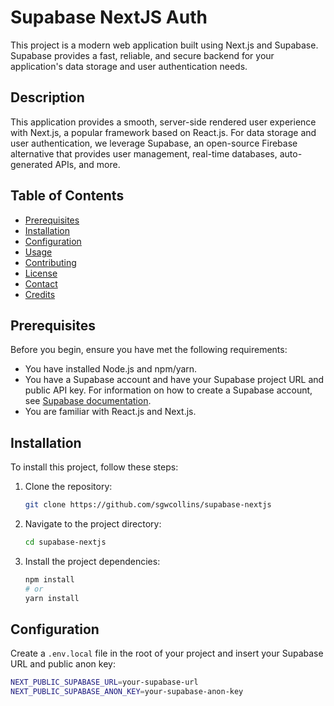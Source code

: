 # Supabase NextJS Auth

This project is a modern web application built using Next.js and Supabase. Supabase provides a fast, reliable, and secure backend for your application's data storage and user authentication needs.

## Description

This application provides a smooth, server-side rendered user experience with Next.js, a popular framework based on React.js. For data storage and user authentication, we leverage Supabase, an open-source Firebase alternative that provides user management, real-time databases, auto-generated APIs, and more.

## Table of Contents

- [Prerequisites](#prerequisites)
- [Installation](#installation)
- [Configuration](#configuration)
- [Usage](#usage)
- [Contributing](#contributing)
- [License](#license)
- [Contact](#contact)
- [Credits](#credits)

## Prerequisites

Before you begin, ensure you have met the following requirements:

- You have installed Node.js and npm/yarn.
- You have a Supabase account and have your Supabase project URL and public API key. For information on how to create a Supabase account, see [Supabase documentation](https://supabase.io/docs/guides/platform).
- You are familiar with React.js and Next.js.

## Installation

To install this project, follow these steps:

1. Clone the repository:

   ```bash
   git clone https://github.com/sgwcollins/supabase-nextjs
   ```

2. Navigate to the project directory:

   ```bash
   cd supabase-nextjs
   ```

3. Install the project dependencies:
   ```bash
   npm install
   # or
   yarn install
   ```

## Configuration

Create a `.env.local` file in the root of your project and insert your Supabase URL and public anon key:

```bash
NEXT_PUBLIC_SUPABASE_URL=your-supabase-url
NEXT_PUBLIC_SUPABASE_ANON_KEY=your-supabase-anon-key
```
